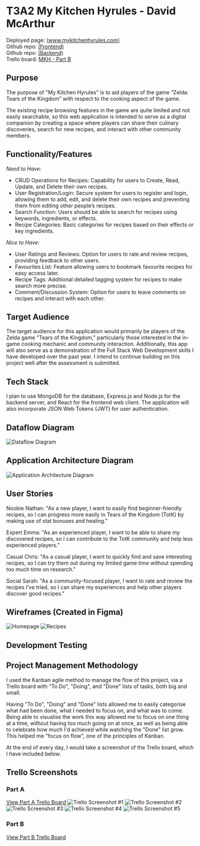 # T3A2 My Kitchen Hyrules - David McArthur

Deployed page: [(www.mykitchenhyrules.com)](www.mykitchenhyrules.com)\
Github repo: [(Frontend)](https://github.com/dmac3000/mkh-frontend)\
Github repo: [(Backend)](https://github.com/dmac3000/mkh-backend)\
Trello board: [MKH - Part B](https://trello.com/invite/b/6sU3r1jG/ATTI85a704cd42ba3a30487794f140852e8519D337FF/my-kitchen-hyrules-part-b)

## Purpose

The purpose of "My Kitchen Hyrules" is to aid players of the game “Zelda: Tears of the Kingdom” with respect to the cooking aspect of the game. 

The existing recipe browsing features in the game are quite limited and not easily searchable, so this web application is intended to serve as a digital companion by creating a space where players can share their culinary discoveries, search for new recipes, and interact with other community members.

## Functionality/Features

*Need to Have:*

* CRUD Operations for Recipes: Capability for users to Create, Read, Update, and Delete their own recipes.
* User Registration/Login: Secure system for users to register and login, allowing them to add, edit, and delete their own recipes and preventing them from editing other people’s recipes.
* Search Function: Users should be able to search for recipes using keywords, ingredients, or effects.
* Recipe Categories: Basic categories for recipes based on their effects or key ingredients.

*Nice to Have:*

* User Ratings and Reviews: Option for users to rate and review recipes, providing feedback to other users.
* Favourites List: Feature allowing users to bookmark favourite recipes for easy access later.
* Recipe Tags: Additional detailed tagging system for recipes to make search more precise.
* Comment/Discussion System: Option for users to leave comments on recipes and interact with each other.

## Target Audience

The target audience for this application would primarily be players of the Zelda game "Tears of the Kingdom," particularly those interested in the in-game cooking mechanic and community interaction. Additionally, this app will also serve as a demonstration of the Full Stack Web Development skills I have developed over the past year. I intend to continue building on this project well after the assessment is submitted.

## Tech Stack

I plan to use MongoDB for the database, Express.js and Node.js for the backend server, and React for the frontend web client. The application will also incorporate JSON Web Tokens (JWT) for user authentication.

## Dataflow Diagram

![Dataflow Diagram](./docs/diagrams/mkh-dataflow-diagram.png)

## Application Architecture Diagram

![Application Architecture Diagram](./docs/diagrams/mkh-application-architecture-diagram.png)

## User Stories

Noobie Nathan:
"As a new player, I want to easily find beginner-friendly recipes, so I can progress more easily in Tears of the Kingdom (TotK) by making use of stat bonuses and healing."

Expert Emma:
"As an experienced player, I want to be able to share my discovered recipes, so I can contribute to the TotK community and help less experienced players."

Casual Chris:
"As a casual player, I want to quickly find and save interesting recipes, so I can try them out during my limited game time without spending too much time on research."

Social Sarah:
"As a community-focused player, I want to rate and review the recipes I've tried, so I can share my experiences and help other players discover good recipes."

## Wireframes (Created in Figma)

![Homepage](./docs/wireframes/mkh-homepage.png)
![Recipes](./docs/wireframes/mkh-recipes.png)




## Development Testing







## Project Management Methodology
I used the Kanban agile method to manage the flow of this project, via a Trello board with "To Do", "Doing", and "Done" lists of tasks, both big and small.

Having "To Do", "Doing" and "Done" lists allowed me to easily categorise what had been done, what I needed to focus on, and what was to come. Being able to visualise the work this way allowed me to focus on one thing at a time, without having too much going on at once, as well as being able to celebrate how much I'd achieved while watching the "Done" list grow. This helped me "focus on flow", one of the principles of Kanban.

At the end of every day, I would take a screenshot of the Trello board, which I have included below.

## Trello Screenshots

### Part A
[View Part A Trello Board](https://trello.com/invite/b/yIwG6QMV/ATTI3d0c1c4cc0f403467def0545b5a9f1f13F249448/my-kitchen-hyrules-part-a)
![Trello Screenshot #1](./docs/trello-screenshots/mkh-trello-partA-020723.png)
![Trello Screenshot #2](./docs/trello-screenshots/mkh-trello-partA-090723.png)
![Trello Screenshot #3](./docs/trello-screenshots/mkh-trello-partA-100723.png)
![Trello Screenshot #4](./docs/trello-screenshots/mkh-trello-partA-140723.png)
![Trello Screenshot #5](./docs/trello-screenshots/mkh-trello-partA-150723.png)

### Part B
[View Part B Trello Board](https://trello.com/invite/b/6sU3r1jG/ATTI85a704cd42ba3a30487794f140852e8519D337FF/my-kitchen-hyrules-part-b)